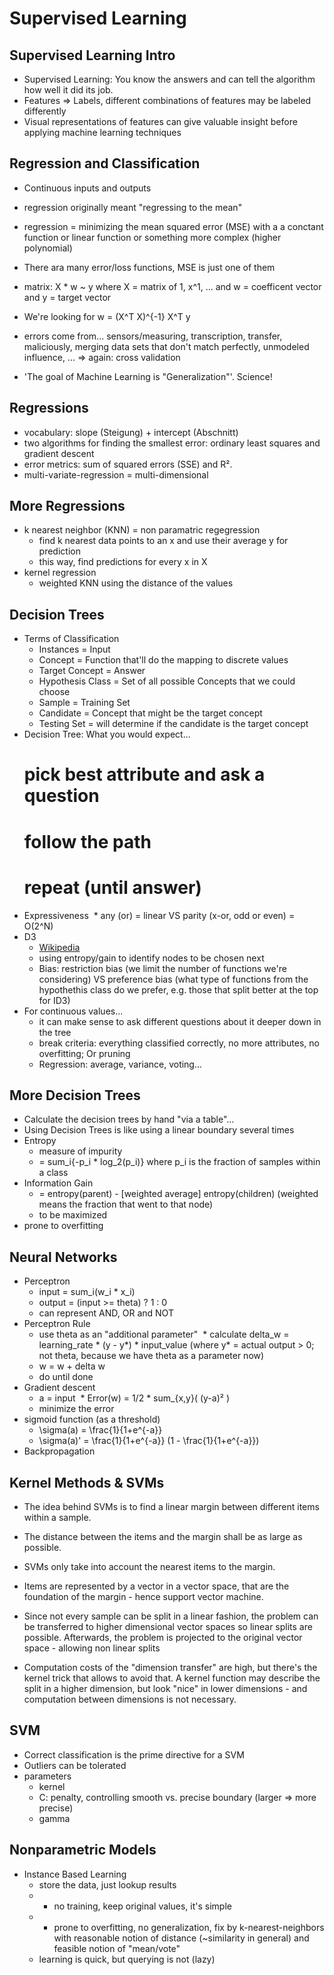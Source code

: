 # Supervised Learning

## Supervised Learning Intro
* Supervised Learning: You know the answers and can tell the algorithm how well it did its job.
* Features => Labels, different combinations of features may be labeled differently
* Visual representations of features can give valuable insight before applying machine learning techniques

## Regression and Classification
* Continuous inputs and outputs
* regression originally meant "regressing to the mean"
* regression = minimizing the mean squared error (MSE) with a a conctant function or linear function or something more complex (higher polynomial)
* There ara many error/loss functions, MSE is just one of them

* matrix: X * w ~ y where X = matrix of 1, x^1, ... and w = coefficent vector and y = target vector
* We're looking for w = (X^T X)^{-1} X^T y

* errors come from... sensors/measuring, transcription, transfer, maliciously, merging data sets that don't match perfectly, unmodeled influence, ... => again: cross validation

* 'The goal of Machine Learning is "Generalization"'. Science!

## Regressions
* vocabulary: slope (Steigung) + intercept (Abschnitt)
* two algorithms for finding the smallest error: ordinary least squares and gradient descent
* error metrics: sum of squared errors (SSE) and R².
* multi-variate-regression = multi-dimensional

## More Regressions
* k nearest neighbor (KNN) = non paramatric regegression
  * find k nearest data points to an x and use their average y for prediction
  * this way, find predictions for every x in X
* kernel regression
  * weighted KNN using the distance of the values

## Decision Trees
* Terms of Classification
  * Instances = Input
  * Concept = Function that'll do the mapping to discrete values
  * Target Concept = Answer
  * Hypothesis Class = Set of all possible Concepts that we could choose
  * Sample = Training Set
  * Candidate = Concept that might be the target concept
  * Testing Set = will determine if the candidate is the target concept
* Decision Tree: What you would expect...
  # pick best attribute and ask a question
  # follow the path
  # repeat (until answer)
* Expressiveness
  * any (or) = linear VS parity (x-or, odd or even) = O(2^N)
* D3
  * [Wikipedia](https://de.wikipedia.org/wiki/ID3)
  * using entropy/gain to identify nodes to be chosen next
  * Bias: restriction bias (we limit the number of functions we're considering) VS preference bias (what type of functions from the hypothethis class do we prefer, e.g. those that split better at the top for ID3)
* For continuous values...
    * it can make sense to ask different questions about it deeper down in the tree
    * break criteria: everything classified correctly, no more attributes, no overfitting; Or pruning
    * Regression: average, variance, voting...

## More Decision Trees
* Calculate the decision trees by hand "via a table"...
* Using Decision Trees is like using a linear boundary several times
* Entropy
  * measure of impurity
  * = sum_i{-p_i * log_2(p_i)} where p_i is the fraction of samples within a class
* Information Gain
  * = entropy(parent) - [weighted average] entropy(children) (weighted means the fraction that went to that node)
  * to be maximized
* prone to overfitting

## Neural Networks
* Perceptron
  * input = sum_i(w_i * x_i)
  * output = (input >= theta) ? 1 : 0
  * can represent AND, OR and NOT
* Perceptron Rule
  * use theta as an "additional parameter"
  * calculate delta_w = learning_rate * (y - y*) * input_value (where y* = actual output > 0; not theta, because we have theta as a parameter now)
  * w = w + delta w
  * do until done
* Gradient descent
  * a = input
  * Error(w) = 1/2 * sum_{x,y}( (y-a)² )
  * minimize the error
* sigmoid function (as a threshold)
  * \sigma(a) = \frac{1}{1+e^{-a}}
  * \sigma(a)' = \frac{1}{1+e^{-a}} (1 - \frac{1}{1+e^{-a}})
* Backpropagation

## Kernel Methods & SVMs
* The idea behind SVMs is to find a linear margin between different items within a sample.
* The distance between the items and the margin shall be as large as possible.
* SVMs only take into account the nearest items to the margin.
* Items are represented by a vector in a vector space, that are the foundation of the margin - hence support vector machine.

* Since not every sample can be split in a linear fashion, the problem can be transferred to higher dimensional vector spaces so linear splits are possible. Afterwards, the problem is projected to the original vector space - allowing non linear splits
* Computation costs of the "dimension transfer" are high, but there's the kernel trick that allows to avoid that. A kernel function may describe the split in a higher dimension, but look "nice" in lower dimensions - and computation between dimensions is not necessary.

## SVM
* Correct classification is the prime directive for a SVM
* Outliers can be tolerated
* parameters
  * kernel
  * C: penalty, controlling smooth vs. precise boundary (larger => more precise)
  * gamma

## Nonparametric Models
* Instance Based Learning
  * store the data, just lookup results
  * + no training, keep original values, it's simple
  * - prone to overfitting, no generalization, fix by k-nearest-neighbors with reasonable notion of distance (~similarity in general) and feasible notion of "mean/vote"
  * learning is quick, but querying is not (lazy)
